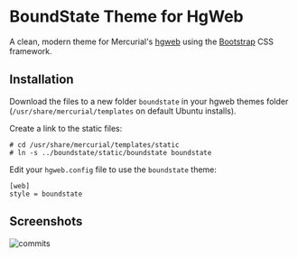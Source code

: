 # BoundState Theme for HgWeb

  A clean, modern theme for Mercurial's [hgweb](http://mercurial.selenic.com/wiki/HgWebDirStepByStep]) using the [Bootstrap](http://twitter.github.com/bootstrap/) CSS framework.

## Installation

  Download the files to a new folder `boundstate` in your hgweb themes folder
(`/usr/share/mercurial/templates` on default Ubuntu installs).

  Create a link to the static files:

    # cd /usr/share/mercurial/templates/static
    # ln -s ../boundstate/static/boundstate boundstate

  Edit your `hgweb.config` file to use the `boundstate` theme:

    [web]
    style = boundstate

## Screenshots

![commits](https://dl.dropbox.com/u/4186242/hgweb-boundstate-theme.png)

